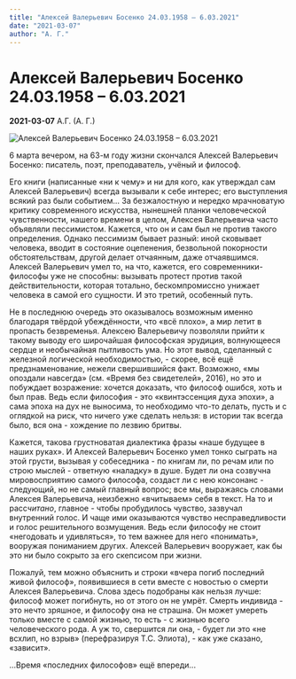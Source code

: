 ```yaml
---
title: "Алексей Валерьевич Босенко 24.03.1958 – 6.03.2021"
date: "2021-03-07"
author: "А. Г."
---
```


# Алексей Валерьевич Босенко 24.03.1958 – 6.03.2021

**2021-03-07** А.Г. (А. Г.)

![Алексей Валерьевич Босенко 24.03.1958 – 6.03.2021](https://i.ytimg.com/vi/F9TXQW_3u6k/maxresdefault.jpg)

6 марта вечером, на 63-м году жизни скончался Алексей Валерьевич Босенко: писатель, поэт, преподаватель, учёный и философ.

Его книги (написанные «ни к чему» и ни для кого, как утверждал сам Алексей Валерьевич) всегда вызывали к себе интерес; его выступления всякий раз были событием... За безжалостную и нередко мрачноватую критику современного искусства, нынешней планки человеческой чувственности, нашего времени в целом, Алексея Валерьевича часто объявляли пессимистом. Кажется, что он и сам был не против такого определения. Однако пессимизм бывает разный: иной сковывает человека, вводит в состояние оцепенения, безвольной покорности обстоятельствам, другой делает отчаянным, даже отчаявшимся. Алексей Валерьевич умел то, на что, кажется, его современники-философы уже не способны: вызывать протест против такой действительности, которая тотально, бескомпромиссно унижает человека в самой его сущности. И это третий, особенный путь.

Не в последнюю очередь это оказывалось возможным именно благодаря твёрдой убеждённости, что «всё плохо», а мир летит в пропасть безвременья. Алексею Валерьевичу позволяли прийти к такому выводу его широчайшая философская эрудиция, волнующееся сердце и необычайная пытливость ума. Но этот вывод, сделанный с железной логической необходимостью, - скорее, всё ещё предзнаменование, нежели свершившийся факт. Возможно, «мы опоздали навсегда» (см. «Время без свидетелей», 2016), но это и побуждает возражение: хочется доказать, что философ ошибся, хоть и был прав. Ведь если философия - это «квинтэссенция духа эпохи», а сама эпоха на дух не выносима, то необходимо что-то делать, пусть и с оглядкой на риск, что ничего уже сделать нельзя: в истории так всегда было, вся она - хождение по лезвию бритвы.

Кажется, такова грустноватая диалектика фразы «наше будущее в наших руках». И Алексей Валерьевич Босенко умел тонко сыграть на этой грусти, вызывая у собеседника - по книгам ли, по речам или по строю мыслей - ответную «наладку» в душе. Будет ли она созвучна мировосприятию самого философа, создаст ли с нею консонанс - следующий, но не самый главный вопрос; все мы, выражаясь словами Алексея Валерьевича, неизбежно «вчитываем» себя в текст. На то и расс*читано*, главное - чтобы пробудилось чувство, зазвучал внутренний голос. И чаще ими оказываются чувство несправедливости и голос решительного возмущения. Ведь если философу не стоит «негодовать и удивляться», то тем важнее для него «понимать», вооружая пониманием других. Алексей Валерьевич вооружает, как бы это ни было сокрыто за его скепсисом при жизни.

Пожалуй, тем можно объяснить и строки «вчера погиб последний живой философ», появившиеся в сети вместе с новостью о смерти Алексея Валерьевича. Слова здесь подобраны как нельзя лучше: философ может погибнуть, но от этого он не умрёт. Смерть индивида - это нечто зряшное, и философу она не страшна. Он может умереть только вместе с самой жизнью, то есть - с жизнью всего человеческого рода. А уж то, свершится ли она, - будет ли это «не всхлип, но взрыв» (перефразируя Т.С. Элиота), - как уже сказано, «зависит».

...Время «последних философов» ещё впереди...